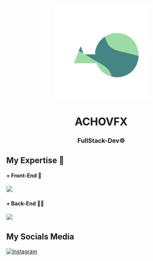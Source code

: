 <div align="center">
  <img src="./Logo.png" width="250px" />
  <h1>ACHOVFX</h1>
  <h3>FullStack-Dev⚙️</h3>
</div>
<h2>My Expertise 💪</h2>
<h4>+ Front-End 🎨</h4>
<img src="https://skillicons.dev/icons?i=html,css,js,react,vue,jquery,tailwind,bootstrap,github,git,ps"/>
<h4>+ Back-End 🧑‍💻</h4>
<img src="https://skillicons.dev/icons?i=php,nodejs"/>

<h2>My Socials Media</h2>
<a href="https://instagram.com/soufi_learn" rel="nofollow">
    <img alt="Instagram" src="https://camo.githubusercontent.com/94b50d6a71e67a79d85b051d8af86ad7cc541a7304e6db4825430830e9a43383/68747470733a2f2f696d672e736869656c64732e696f2f62616467652f496e7374616772616d2d2532334534343035462e7376673f7374796c653d666f722d7468652d6261646765266c6f676f3d496e7374616772616d266c6f676f436f6c6f723d7768697465" style="max-width: 100%;">
</a>


<!--
**achovfx/achovfx** is a ✨ _special_ ✨ repository because its `README.md` (this file) appears on your GitHub profile.

Here are some ideas to get you started:

- 🔭 I’m currently working on ...
- 🌱 I’m currently learning ...
- 👯 I’m looking to collaborate on ...
- 🤔 I’m looking for help with ...
- 💬 Ask me about ...
- 📫 How to reach me: ...
- 😄 Pronouns: ...
- ⚡ Fun fact: ...
-->
